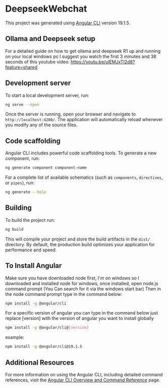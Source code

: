 # DeepseekWebchat

This project was generated using [Angular CLI](https://github.com/angular/angular-cli) version 19.1.5.

## Ollama and Deepseek setup

For a detailed guide on how to get ollama and deepseek R1 up and running on your local windows pc I suggest you watch the first 3 minutes and 38 seconds of this youtube video: https://youtu.be/ulEMJxTI2d8?feature=shared

## Development server

To start a local development server, run:

```bash
ng serve --open
```

Once the server is running, open your browser and navigate to `http://localhost:4200/`. The application will automatically reload whenever you modify any of the source files.

## Code scaffolding

Angular CLI includes powerful code scaffolding tools. To generate a new component, run:

```bash
ng generate component component-name
```

For a complete list of available schematics (such as `components`, `directives`, or `pipes`), run:

```bash
ng generate --help
```

## Building

To build the project run:

```bash
ng build
```

This will compile your project and store the build artifacts in the `dist/` directory. By default, the production build optimizes your application for performance and speed.

## To Install Angular
Make sure you have downloaded node first, I'm on windows so I downloaded and installed node for windows, once installed, open node.js command prompt (You Can search for it via the windows start bar)
Then in the node command prompt type in the command below:

```bash
npm install -g @angular/cli
```

For a specific version of angular you can type in the command below just replace [version] with the version of angular you want to install globally

```bash
npm install -g @angular/cli@[version]
```

example:
```bash
npm install -g @angular/cli@19.1.5
```

## Additional Resources

For more information on using the Angular CLI, including detailed command references, visit the [Angular CLI Overview and Command Reference](https://angular.dev/tools/cli) page.
